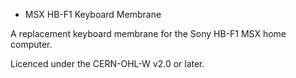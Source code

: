 * MSX HB-F1 Keyboard Membrane

A replacement keyboard membrane for the Sony HB-F1 MSX home computer.

Licenced under the CERN-OHL-W v2.0 or later.
